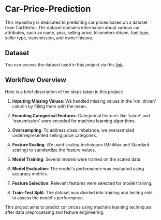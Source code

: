 # Car-Price-Prediction

This repository is dedicated to predicting car prices based on a dataset from CarDekho. The dataset contains information about various car attributes, such as name, year, selling price, kilometers driven, fuel type, seller type, transmission, and owner history.

## Dataset
You can access the dataset used in this project via this [link](https://www.kaggle.com/datasets/nehalbirla/vehicle-dataset-from-cardekho).

## Workflow Overview
Here is a brief description of the steps taken in this project:

1. **Imputing Missing Values**: We handled missing values in the 'km_driven' column by filling them with the mean.

2. **Encoding Categorical Features**: Categorical features like 'name' and 'transmission' were encoded for machine learning algorithms.

3. **Oversampling**: To address class imbalance, we oversampled underrepresented selling price categories.

4. **Feature Scaling**: We used scaling techniques (MinMax and Standard scaling) to standardize the feature values.

5. **Model Training**: Several models were trained on the scaled data.

6. **Model Evaluation**: The model's performance was evaluated using accuracy metrics.

7. **Feature Selection**: Relevant features were selected for model training.

8. **Train-Test Split**: The dataset was divided into training and testing sets to assess the model's performance.

This project aims to predict car prices using machine learning techniques after data preprocessing and feature engineering.

